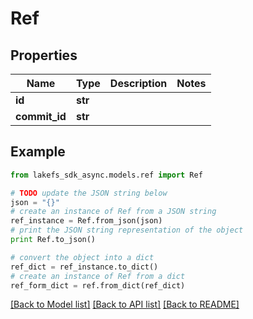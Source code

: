 # Ref


## Properties

Name | Type | Description | Notes
------------ | ------------- | ------------- | -------------
**id** | **str** |  | 
**commit_id** | **str** |  | 

## Example

```python
from lakefs_sdk_async.models.ref import Ref

# TODO update the JSON string below
json = "{}"
# create an instance of Ref from a JSON string
ref_instance = Ref.from_json(json)
# print the JSON string representation of the object
print Ref.to_json()

# convert the object into a dict
ref_dict = ref_instance.to_dict()
# create an instance of Ref from a dict
ref_form_dict = ref.from_dict(ref_dict)
```
[[Back to Model list]](../README.md#documentation-for-models) [[Back to API list]](../README.md#documentation-for-api-endpoints) [[Back to README]](../README.md)


